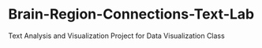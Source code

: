 # Brain-Region-Connections-Text-Lab
Text Analysis and Visualization Project for Data Visualization Class
